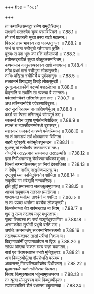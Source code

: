 +++
title = "०८८"

+++


  
तां कथामिलसम्बद्धां रामेण समुदीरिताम्।  
लक्ष्मणो भरतश्चैव श्रुत्वा परमविस्मितौ ॥ 7.88.1 ॥   
तौ रामं प्राञ्जली भूत्वा तस्य राज्ञो महात्मनः।  
विस्तरं तस्य भावस्य तदा पप्रच्छतुः पुनः ॥ 7.88.2 ॥   
कथं स राजा स्त्रीभूतो वर्तयामास दुर्गतिः।  
पुरुषः स यदा भूतः कां वृत्तिं वर्तयत्यसौ ॥ 7.88.3 ॥   
तयोस्तद्भाषितं श्रुत्वा कौतूहलसमन्वितम्।  
कथयामास काकुत्स्थस्तस्य राज्ञो यथागतम् ॥ 7.88.4 ॥   
तमेव प्रथमं मासं स्त्रीभूता लोकसुन्दरी।  
ताभिः परिवृता स्त्रीभिर्ये च पूर्वपदानुगाः ॥ 7.88.5 ॥   
तत्काननं विगाह्वाशु विजह्रे लोकसुन्दरी।  
द्रुमगुल्मलताकीर्णं पद्भ्यां पद्मदलेक्षणा ॥ 7.88.6 ॥   
वाहनानि च सर्वाणि सा त्यक्त्वा वै समन्ततः।  
पर्वताभोगविवरे तस्मिन्रेमे इला तदा ॥ 7.88.7 ॥   
अथ तस्मिन्वनोद्देशे पर्वतस्याविदूरतः।  
सरः सुरुचिरप्रख्यं नानापक्षिगणैर्युतम् ॥ 7.88.8 ॥   
ददर्श सा त्विला तस्मिन्बुधं सोमसुतं तदा।  
ज्वलन्तं स्वेन वपुषा पूर्णसोममिवोदितम् ॥ 7.88.9 ॥   
तपन्तं च तपस्तीव्रमम्भोमध्ये दुरासदम्।  
यशस्करं कामकरं कारुण्ये पर्यवस्थितम् ॥ 7.88.10 ॥   
सा तं जलाशयं सर्वं क्षोभयामास विस्मिता।  
सहगैः पूर्वपुरुषैः स्त्रीभूतै रघुनन्दन ॥ 7.88.11 ॥   
बुधस्तु तां समीक्ष्यैव कामबाणवशं गतः।  
नोपलेभे तदाऽऽत्मानं सञ्चचाल तदाऽऽम्भसि ॥ 7.88.12 ॥   
इलां निरीक्षमाणस्तु त्रैलोक्याभ्यधिकां शुभाम्।  
चिन्तां समभ्यतिक्रामत् का न्वियं देवताधिका ॥ 7.88.13 ॥   
न देवीषु न नागीषु नासुरीष्वप्सरःसु च।  
दृष्टपूर्वा मया काचिद्रूपेणानेन शोभिता ॥ 7.88.14 ॥   
सदृशीयं मम भवेद्यदि नान्यपरिग्रहः।  
इति बुद्धिं समास्थाय जलात्कूलमुपागमत् ॥ 7.88.15 ॥   
आश्रमं समुपागम्य ततस्ताः प्रमदोत्तमाः।  
शब्दापयत धर्मात्मा ताश्चैनं च ववन्दिरे ॥ 7.88.16 ॥   
स ताः पप्रच्छ धर्मात्मा कस्यैषा लोकसुन्दरी।  
किमर्थमागता चैव सर्वमाख्यात मा चिरम् ॥ 7.88.17 ॥   
शुभं तु तस्य तद्वाक्यं मधुरं मधुराक्षरम्।  
श्रुत्वा स्त्रियश्च ताः सर्वा ऊचुर्मधुरया गिरा ॥ 7.88.18 ॥   
अस्माकमेषा सुश्रोणी प्रभुत्वे वर्तते सदा।  
अपतिः काननान्तेषु सहास्माभिश्चरत्यसौ ॥ 7.88.19 ॥   
तद्वाक्यमव्यक्तपदं तासां स्त्रीणां निशम्य च।  
विद्यामावर्तनीं पुण्यामावर्तयत स द्विजः ॥ 7.88.20 ॥   
सोऽर्थं विदित्वा सकलं तस्य राज्ञो यथागतम्।  
सर्वा एव स्त्रियस्ताश्च बभाषे मुनिपुङ्गवः ॥ 7.88.21 ॥   
अत्र किम्पुरुषीर्भूत्वा शैलरोधसि वत्स्यथ।  
आवासस्तु गिरावस्मिञ्छीघ्रमेव विधीयताम् ॥ 7.88.22 ॥   
मूलपत्रफलैः सर्वा वर्तयिष्यथ नित्यदा।  
स्त्रियः किम्पुरुषान्नाम भर्तॄन्समुपलप्स्यथ ॥ 7.88.23 ॥   
ताः श्रुत्वा सोमपुत्रस्य वाचं किम्पुरुषीकृताः।  
उपासाञ्चक्रिरे शैलं वध्वस्ता बहुलास्तदा ॥ 7.88.24 ॥   
